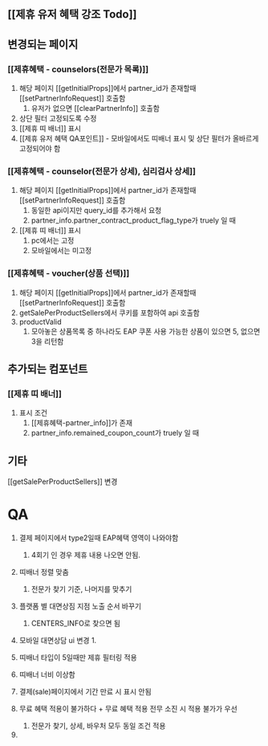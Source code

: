 ## [[제휴 유저 혜택 강조 Todo]]
## 변경되는 페이지

### [[제휴혜택 - counselors(전문가 목록)]]

1. 해당 페이지 [[getInitialProps]]에서 partner_id가 존재할때 [[setPartnerInfoRequest]] 호출함
	1. 유저가 없으면 [[clearPartnerInfo]] 호출함
2. 상단 필터 고정되도록 수정
3. [[제휴 띠 배너]] 표시
4. [[제휴 유저 혜택 QA포인트]] - 모바일에서도 띠배너 표시 및 상단 필터가 올바르게 고정되어야 함

### [[제휴혜택 - counselor(전문가 상세), 심리검사 상세]]

1. 해당 페이지 [[getInitialProps]]에서 partner_id가 존재할때 [[setPartnerInfoRequest]] 호출함
	1. 동일한 api이지만 query_id를 추가해서 요청
	2. partner_info.partner_contract_product_flag_type가 truely 일 때
2. [[제휴 띠 배너]] 표시
	1. pc에서는 고정
	2. 모바일에서는 미고정
### [[제휴혜택 - voucher(상품 선택)]]

1. 해당 페이지 [[getInitialProps]]에서 partner_id가 존재할때 [[setPartnerInfoRequest]] 호출함
2. getSalePerProductSellers에서 쿠키를 포함하여 api 호출함
3. productValid
	1. 모아놓은 상품목록 중 하나라도 EAP 쿠폰 사용 가능한 상품이 있으면 5, 없으면 3을 리턴함

## 추가되는 컴포넌트
### [[제휴 띠 배너]]

1. 표시 조건
	1. [[제휴혜택-partner_info]]가 존재
	2. partner_info.remained_coupon_count가 truely 일 때

## 기타
[[getSalePerProductSellers]] 변경




# QA

1. 결제 페이지에서 type2일때 EAP혜택 영역이 나와야함
	1. 4회기 인 경우 제휴 내용 나오면 안됨.
2. 띠배너 정렬 맞춤
	1. 전문가 찾기 기준, 나머지를 맞추기
3. 플랫폼 별 대면상짐 지점 노출 순서 바꾸기
	1. CENTERS_INFO로 찾으면 됨
4. 모바일 대면상담 ui 변경
	1. 

6. 띠배너 타입이 5일때만 제휴 필터링 적용
7. 띠배너 너비 이상함
8. 결제(sale)페이지에서 기간 만료 시 표시 안됨
9. 무료 혜택 적용이 불가하다 + 무료 혜택 적용 전무 소진 시 적용 불가가 우선
	1. 전문가 찾기, 상세, 바우처 모두 동일 조건 적용
10. 
